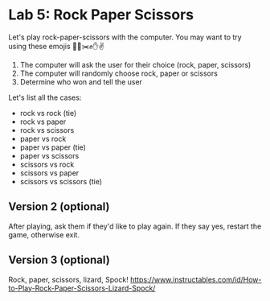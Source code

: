 # Lab 5: Rock Paper Scissors

Let's play rock-paper-scissors with the computer. You may want to try using these emojis 🗿📃✂️✊✋✌

1. The computer will ask the user for their choice (rock, paper, scissors)
2. The computer will randomly choose rock, paper or scissors
3. Determine who won and tell the user

Let's list all the cases:
- rock vs rock (tie)
- rock vs paper
- rock vs scissors
- paper vs rock
- paper vs paper (tie)
- paper vs scissors
- scissors vs rock
- scissors vs paper
- scissors vs scissors (tie)

## Version 2 (optional)

After playing, ask them if they'd like to play again. If they say yes, restart the game, otherwise exit.


## Version 3 (optional)

Rock, paper, scissors, lizard, Spock! https://www.instructables.com/id/How-to-Play-Rock-Paper-Scissors-Lizard-Spock/
